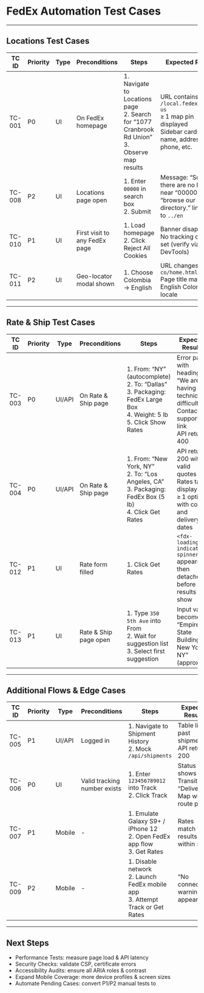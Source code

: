 # FedEx Automation Test Cases

---

## Locations Test Cases

| TC ID   | Priority | Type | Preconditions                | Steps                                                                 | Expected Results                                                                                                   | Postconditions         | Automation Status      |
|---------|----------|------|------------------------------|-----------------------------------------------------------------------|--------------------------------------------------------------------------------------------------------------------|-----------------------|-----------------------|
| TC-001  | P0       | UI   | On FedEx homepage            | 1. Navigate to Locations page<br>2. Search for “1077 Cranbrook Rd Union”<br>3. Observe map results           | URL contains `/local.fedex.com/en-us`<br>≥ 1 map pin displayed<br>Sidebar cards show name, address, phone, etc.    | None                  | Automated             |
| TC-008  | P2       | UI   | Locations page open          | 1. Enter `00000` in search box<br>2. Submit                           | Message: “Sorry, there are no locations near “00000”….”<br>“browse our directory.” link points to `../en`          | None                  | Automated             |
| TC-010  | P1       | UI   | First visit to any FedEx page| 1. Load homepage<br>2. Click Reject All Cookies                       | Banner disappears<br>No tracking cookies set (verify via DevTools)                                                 | Clear cookies         | Not Automated         |
| TC-011  | P2       | UI   | Geo-locator modal shown      | 1. Choose Colombia → English                                          | URL changes to `/en-co/home.html`<br>Page title matches English Colombia locale                                    | Reset to default locale| Not Automated             |

---

## Rate & Ship Test Cases

| TC ID   | Priority | Type   | Preconditions                | Steps                                                                 | Expected Results                                                                                                   | Postconditions         | Automation Status      |
|---------|----------|--------|------------------------------|-----------------------------------------------------------------------|--------------------------------------------------------------------------------------------------------------------|-----------------------|-----------------------|
| TC-003  | P0       | UI/API | On Rate & Ship page          | 1. From: “NY” (autocomplete)<br>2. To: “Dallas”<br>3. Packaging: FedEx Large Box<br>4. Weight: 5 lb<br>5. Click Show Rates | Error panel with heading “We are having technical difficulties”<br>Contact support link<br>API returns 400         | None                  | Automated             |
| TC-004  | P0       | UI/API | On Rate & Ship page          | 1. From: “New York, NY”<br>2. To: “Los Angeles, CA”<br>3. Packaging: FedEx Box (5 lb)<br>4. Click Get Rates | API returns 200 with valid quotes<br>Rates table displays ≥ 1 option with cost and delivery dates                   | None                  | Not Automated             |
| TC-012  | P1       | UI     | Rate form filled             | 1. Click Get Rates                                                    | `<fdx-loading-indicator-spinner>` appears then detaches before results show                                        | None                  | Not Automated             |
| TC-013  | P1       | UI     | Rate & Ship page open        | 1. Type `350 5th Ave` into From<br>2. Wait for suggestion list<br>3. Select first suggestion | Input value becomes “Empire State Building, New York, NY” (approx.)                                                | Clear field           | Not Automated             |

---

## Additional Flows & Edge Cases

| TC ID   | Priority | Type   | Preconditions                | Steps                                                                 | Expected Results                                                                                                   | Postconditions         | Automation Status      |
|---------|----------|--------|------------------------------|-----------------------------------------------------------------------|--------------------------------------------------------------------------------------------------------------------|-----------------------|-----------------------|
| TC-005  | P1       | UI/API | Logged in                    | 1. Navigate to Shipment History<br>2. Mock `/api/shipments`           | Table lists past shipments<br>API returns 200                                                                      | Log out               | Not Automated             |
| TC-006  | P0       | UI     | Valid tracking number exists | 1. Enter `123456789012` into Track<br>2. Click Track                  | Status shows “In Transit” or “Delivered”<br>Map with route points                                                 | None                  | Not Automated             |
| TC-007  | P1       | Mobile | -                            | 1. Emulate Galaxy S9+ / iPhone 12<br>2. Open FedEx app flow<br>3. Get Rates | Rates match web results within ±$1                                                                                | None                  | Not Automated             |
| TC-009  | P2       | Mobile | -                            | 1. Disable network<br>2. Launch FedEx mobile app<br>3. Attempt Track or Get Rates | “No connection” warning appears                                                                                   | None                  | Not Automated             |

---

## Next Steps

- Performance Tests: measure page load & API latency
- Security Checks: validate CSP, certificate errors
- Accessibility Audits: ensure all ARIA roles & contrast
- Expand Mobile Coverage: more device profiles & screen sizes
- Automate Pending Cases: convert P1/P2 manual tests to